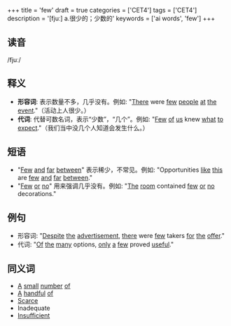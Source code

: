 +++
title = 'few'
draft = true
categories = ['CET4']
tags = ['CET4']
description = '[fjuː] a.很少的；少数的'
keywords = ['ai words', 'few']
+++

## 读音
/fjuː/

## 释义
- **形容词**: 表示数量不多，几乎没有。例如: "[There](/post/there/) were [few](/post/few/) [people](/post/people/) [at](/post/at/) [the](/post/the/) [event](/post/event/)."（活动上人很少。）
- **代词**: 代替可数名词，表示“少数”，“几个”。例如: "[Few](/post/few/) [of](/post/of/) [us](/post/us/) knew [what](/post/what/) [to](/post/to/) [expect](/post/expect/)."（我们当中没几个人知道会发生什么。）

## 短语
- "[Few](/post/few/) [and](/post/and/) [far](/post/far/) [between](/post/between/)" 表示稀少，不常见。例如: "Opportunities [like](/post/like/) [this](/post/this/) are [few](/post/few/) [and](/post/and/) [far](/post/far/) [between](/post/between/)."
- "[Few](/post/few/) [or](/post/or/) [no](/post/no/)" 用来强调几乎没有。例如: "[The](/post/the/) [room](/post/room/) contained [few](/post/few/) [or](/post/or/) [no](/post/no/) decorations."

## 例句
- 形容词: "[Despite](/post/despite/) [the](/post/the/) [advertisement](/post/advertisement/), [there](/post/there/) were [few](/post/few/) takers [for](/post/for/) [the](/post/the/) [offer](/post/offer/)."
- 代词: "[Of](/post/of/) [the](/post/the/) [many](/post/many/) options, [only](/post/only/) [a](/post/a/) [few](/post/few/) proved [useful](/post/useful/)."

## 同义词
- [A](/post/a/) [small](/post/small/) [number](/post/number/) [of](/post/of/)
- [A](/post/a/) [handful](/post/handful/) [of](/post/of/)
- [Scarce](/post/scarce/)
- Inadequate
- [Insufficient](/post/insufficient/)

